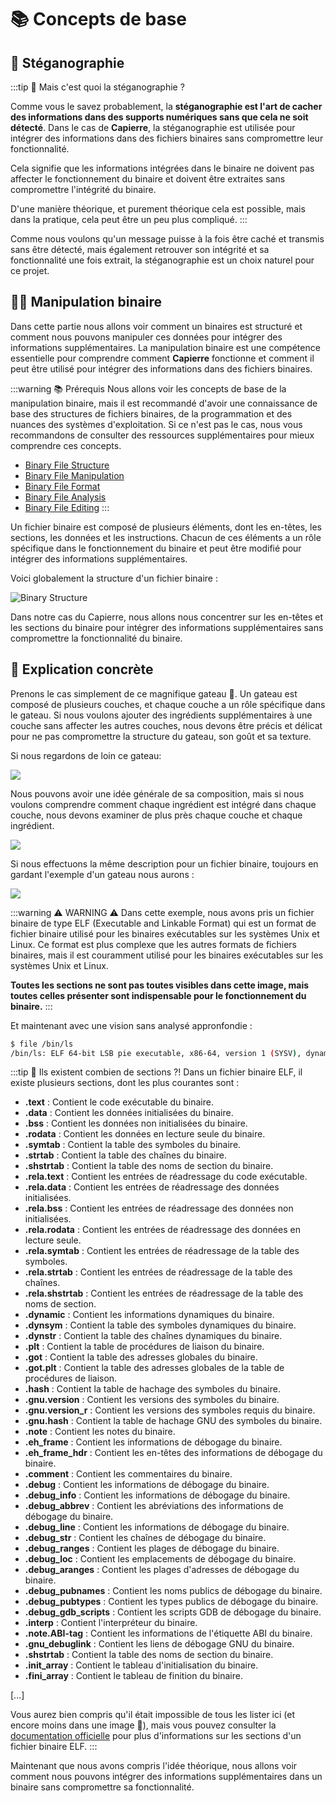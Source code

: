 # 📚 Concepts de base

## 🤔 Stéganographie

:::tip 📖 Mais c'est quoi la stéganographie ?

Comme vous le savez probablement, la **stéganographie est l'art de cacher des informations dans des supports numériques sans que cela ne soit détecté**. Dans le cas de **Capierre**, la stéganographie est utilisée pour intégrer des informations dans des fichiers binaires sans compromettre leur fonctionnalité.

Cela signifie que les informations intégrées dans le binaire ne doivent pas affecter le fonctionnement du binaire et doivent être extraites sans compromettre l'intégrité du binaire.

D'une manière théorique, et purement théorique cela est possible, mais dans la pratique, cela peut être un peu plus compliqué.
:::

Comme nous voulons qu'un message puisse à la fois être caché et transmis sans être détecté, mais également retrouver son intégrité et sa fonctionnalité une fois extrait, la stéganographie est un choix naturel pour ce projet.

## 🧑‍💻 Manipulation binaire

Dans cette partie nous allons voir comment un binaires est structuré et comment nous pouvons manipuler ces données pour intégrer des informations supplémentaires. La manipulation binaire est une compétence essentielle pour comprendre comment **Capierre** fonctionne et comment il peut être utilisé pour intégrer des informations dans des fichiers binaires.

:::warning 📚 Prérequis
Nous allons voir les concepts de base de la manipulation binaire, mais il est recommandé d'avoir une connaissance de base des structures de fichiers binaires, de la programmation et des nuances des systèmes d'exploitation. Si ce n'est pas le cas, nous vous recommandons de consulter des ressources supplémentaires pour mieux comprendre ces concepts.

- [Binary File Structure](https://sysblog.informatique.univ-paris-diderot.fr/wp-content/uploads/2024/04/image.png)
- [Binary File Manipulation](https://www.tutorialspoint.com/assembly_programming/assembly_file_management.htm)
- [Binary File Format](https://en.wikipedia.org/wiki/Binary_file)
- [Binary File Analysis](https://www.hex-rays.com/products/ida/support/tutorials/binary_analysis.pdf)
- [Binary File Editing](https://www.hex-rays.com/products/ida/support/tutorials/binary_editing.pdf)
:::

Un fichier binaire est composé de plusieurs éléments, dont les en-têtes, les sections, les données et les instructions. Chacun de ces éléments a un rôle spécifique dans le fonctionnement du binaire et peut être modifié pour intégrer des informations supplémentaires.

Voici globalement la structure d'un fichier binaire :

![Binary Structure](https://sysblog.informatique.univ-paris-diderot.fr/wp-content/uploads/2024/04/image.png)

Dans notre cas du Capierre, nous allons nous concentrer sur les en-têtes et les sections du binaire pour intégrer des informations supplémentaires sans compromettre la fonctionnalité du binaire.

## 🍰 Explication concrète

Prenons le cas simplement de ce magnifique gateau 🎂. Un gateau est composé de plusieurs couches, et chaque couche a un rôle spécifique dans le gateau. Si nous voulons ajouter des ingrédients supplémentaires à une couche sans affecter les autres couches, nous devons être précis et délicat pour ne pas compromettre la structure du gateau, son goût et sa texture.

Si nous regardons de loin ce gateau:

![](/gateau.jpg)

Nous pouvons avoir une idée générale de sa composition, mais si nous voulons comprendre comment chaque ingrédient est intégré dans chaque couche, nous devons examiner de plus près chaque couche et chaque ingrédient.

![](/gateau_etapes.png)

Si nous effectuons la même description pour un fichier binaire, toujours en gardant l'exemple d'un gateau nous aurons :

![](/geateau_etapes_elf.png)

:::warning ⚠️ WARNING ⚠️
Dans cette exemple, nous avons pris un fichier binaire de type ELF (Executable and Linkable Format) qui est un format de fichier binaire utilisé pour les binaires exécutables sur les systèmes Unix et Linux. Ce format est plus complexe que les autres formats de fichiers binaires, mais il est couramment utilisé pour les binaires exécutables sur les systèmes Unix et Linux.

**Toutes les sections ne sont pas toutes visibles dans cette image, mais toutes celles présenter sont indispensable pour le fonctionnement du binaire.**
:::

Et maintenant avec une vision sans analysé appronfondie :

```bash
$ file /bin/ls
/bin/ls: ELF 64-bit LSB pie executable, x86-64, version 1 (SYSV), dynamically linked, interpreter /lib64/ld-linux-x86-64.so.2, BuildID[sha1]=36b86f957a1be53733633d184c3a3354f3fc7b12, for GNU/Linux 3.2.0, stripped
```

:::tip 📖 Ils existent combien de sections ?!
Dans un fichier binaire ELF, il existe plusieurs sections, dont les plus courantes sont :

- **.text** : Contient le code exécutable du binaire.
- **.data** : Contient les données initialisées du binaire.
- **.bss** : Contient les données non initialisées du binaire.
- **.rodata** : Contient les données en lecture seule du binaire.
- **.symtab** : Contient la table des symboles du binaire.
- **.strtab** : Contient la table des chaînes du binaire.
- **.shstrtab** : Contient la table des noms de section du binaire.
- **.rela.text** : Contient les entrées de réadressage du code exécutable.
- **.rela.data** : Contient les entrées de réadressage des données initialisées.
- **.rela.bss** : Contient les entrées de réadressage des données non initialisées.
- **.rela.rodata** : Contient les entrées de réadressage des données en lecture seule.
- **.rela.symtab** : Contient les entrées de réadressage de la table des symboles.
- **.rela.strtab** : Contient les entrées de réadressage de la table des chaînes.
- **.rela.shstrtab** : Contient les entrées de réadressage de la table des noms de section.
- **.dynamic** : Contient les informations dynamiques du binaire.
- **.dynsym** : Contient la table des symboles dynamiques du binaire.
- **.dynstr** : Contient la table des chaînes dynamiques du binaire.
- **.plt** : Contient la table de procédures de liaison du binaire.
- **.got** : Contient la table des adresses globales du binaire.
- **.got.plt** : Contient la table des adresses globales de la table de procédures de liaison.
- **.hash** : Contient la table de hachage des symboles du binaire.
- **.gnu.version** : Contient les versions des symboles du binaire.
- **.gnu.version_r** : Contient les versions des symboles requis du binaire.
- **.gnu.hash** : Contient la table de hachage GNU des symboles du binaire.
- **.note** : Contient les notes du binaire.
- **.eh_frame** : Contient les informations de débogage du binaire.
- **.eh_frame_hdr** : Contient les en-têtes des informations de débogage du binaire.
- **.comment** : Contient les commentaires du binaire.
- **.debug** : Contient les informations de débogage du binaire.
- **.debug_info** : Contient les informations de débogage du binaire.
- **.debug_abbrev** : Contient les abréviations des informations de débogage du binaire.
- **.debug_line** : Contient les informations de débogage du binaire.
- **.debug_str** : Contient les chaînes de débogage du binaire.
- **.debug_ranges** : Contient les plages de débogage du binaire.
- **.debug_loc** : Contient les emplacements de débogage du binaire.
- **.debug_aranges** : Contient les plages d'adresses de débogage du binaire.
- **.debug_pubnames** : Contient les noms publics de débogage du binaire.
- **.debug_pubtypes** : Contient les types publics de débogage du binaire.
- **.debug_gdb_scripts** : Contient les scripts GDB de débogage du binaire.
- **.interp** : Contient l'interpréteur du binaire.
- **.note.ABI-tag** : Contient les informations de l'étiquette ABI du binaire.
- **.gnu_debuglink** : Contient les liens de débogage GNU du binaire.
- **.shstrtab** : Contient la table des noms de section du binaire.
- **.init_array** : Contient le tableau d'initialisation du binaire.
- **.fini_array** : Contient le tableau de finition du binaire.

[...]

Vous aurez bien compris qu'il était impossible de tous les lister ici (et encore moins dans une image 🤭), mais vous pouvez consulter la [documentation officielle](https://refspecs.linuxfoundation.org/elf/elf.pdf) pour plus d'informations sur les sections d'un fichier binaire ELF.
:::

Maintenant que nous avons compris l'idée théorique, nous allons voir comment nous pouvons intégrer des informations supplémentaires dans un binaire sans compromettre sa fonctionnalité.

